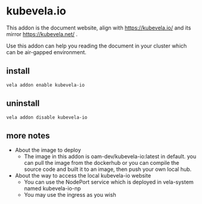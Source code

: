 # kubevela.io 

This addon is the document website, align with https://kubevela.io/ and its mirror https://kubevela.net/ .

Use this addon can help you reading the document in your cluster which can be air-gapped environment.

## install

```shell
vela addon enable kubevela-io
```

## uninstall

```shell
vela addon disable kubevela-io
```

## more notes
- About the image to deploy
  - The image in this addon is oam-dev/kubevela-io:latest in default. you can pull the image from the dockerhub or you can compile the source code and built it to an image, then push your own local hub.
- About the way to access the local kubevela-io website
  - You can use the NodePort service which is deployed in vela-system named kubevela-io-np
  - You may use the ingress as you wish